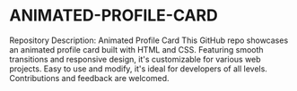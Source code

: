 # ANIMATED-PROFILE-CARD
 Repository Description: Animated Profile Card This GitHub repo showcases an animated profile card built with HTML and CSS. Featuring smooth transitions and responsive design, it's customizable for various web projects. Easy to use and modify, it's ideal for developers of all levels. Contributions and feedback are welcomed.
